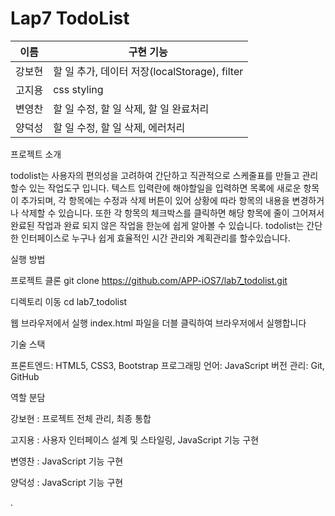 # Lap7 TodoList

|이름|구현 기능|
|------|---|
|강보현|할 일 추가, 데이터 저장(localStorage), filter|
|고지용|css styling|
|변영찬|할 일 수정, 할 일 삭제, 할 일 완료처리|
|양덕성|할 일 수정, 할 일 삭제, 에러처리|

프로젝트 소개

todolist는 사용자의 편의성을 고려하여 간단하고 직관적으로 스케줄표를 만들고 관리할수 있는 작업도구 입니다. 텍스트 입력란에 해야할일을 입력하면 목록에 새로운 항목이 추가되며, 각 항목에는 수정과 삭제 버튼이 있어 상황에 따라 항목의 내용을 변경하거나 삭제할 수 있습니다. 또한 각 항목의 체크박스를 클릭하면 해당 항목에 줄이 그어져서 완료된 작업과 완료 되지 않은 작업을 한눈에 쉽게 알아볼 수 있습니다. todolist는 간단한 인터페이스로 누구나 쉽게 효율적인 시간 관리와 계획관리를 할수있습니다.

실행 방법

프로젝트 클론 git clone https://github.com/APP-iOS7/lab7_todolist.git

디렉토리 이동 cd lab7_todolist

웹 브라우저에서 실행 index.html 파일을 더블 클릭하여 브라우저에서 실행합니다

기술 스택

프론트엔드: HTML5, CSS3, Bootstrap 프로그래밍 언어: JavaScript 버전 관리: Git, GitHub

역할 분담

강보현 : 프로젝트 전체 관리, 최종 통합

고지용 : 사용자 인터페이스 설계 및 스타일링, JavaScript 기능 구현

변영찬 : JavaScript 기능 구현

양덕성 : JavaScript 기능 구현

.
